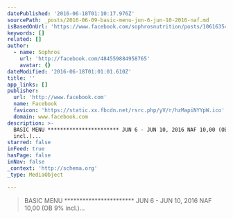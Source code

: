 ```yaml
---
datePublished: '2016-06-18T01:10:17.976Z'
sourcePath: _posts/2016-06-09-basic-menu-jun-6-jun-10-2016-naf.md
isBasedOnUrl: 'https://www.facebook.com/sophrosnutrition/posts/1061635480584533:0'
keywords: []
related: []
author:
  - name: Sophros
    url: 'http://facebook.com/484559884958765'
    avatar: {}
dateModified: '2016-06-18T01:01:01.610Z'
title: ''
app_links: []
publisher:
  url: 'http://www.facebook.com'
  name: Facebook
  favicon: 'https://static.xx.fbcdn.net/rsrc.php/yV/r/hzMapiNYYpW.ico'
  domain: www.facebook.com
description: >-
  BASIC MENU *********************** JUN 6 - JUN 10, 2016 NAF 10,00 (OB 9%
  incl.)...
starred: false
inFeed: true
hasPage: false
inNav: false
_context: 'http://schema.org'
_type: MediaObject

---
```

> BASIC MENU \*\*\*\*\*\*\*\*\*\*\*\*\*\*\*\*\*\*\*\*\*\*\* JUN 6 - JUN 10, 2016 NAF 10,00 (OB 9% incl.)...